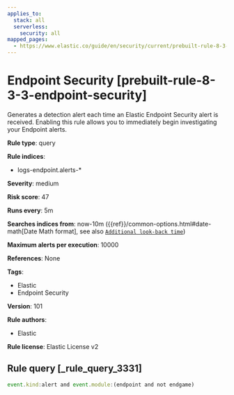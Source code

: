 ```yaml
---
applies_to:
  stack: all
  serverless:
    security: all
mapped_pages:
  - https://www.elastic.co/guide/en/security/current/prebuilt-rule-8-3-3-endpoint-security.html
---
```


# Endpoint Security [prebuilt-rule-8-3-3-endpoint-security]

Generates a detection alert each time an Elastic Endpoint Security alert is received. Enabling this rule allows you to immediately begin investigating your Endpoint alerts.

**Rule type**: query

**Rule indices**:

* logs-endpoint.alerts-*

**Severity**: medium

**Risk score**: 47

**Runs every**: 5m

**Searches indices from**: now-10m ({{ref}}/common-options.html#date-math[Date Math format], see also [`Additional look-back time`](docs-content://solutions/security/detect-and-alert/create-detection-rule.md#rule-schedule))

**Maximum alerts per execution**: 10000

**References**: None

**Tags**:

* Elastic
* Endpoint Security

**Version**: 101

**Rule authors**:

* Elastic

**Rule license**: Elastic License v2

## Rule query [_rule_query_3331]

```js
event.kind:alert and event.module:(endpoint and not endgame)
```


